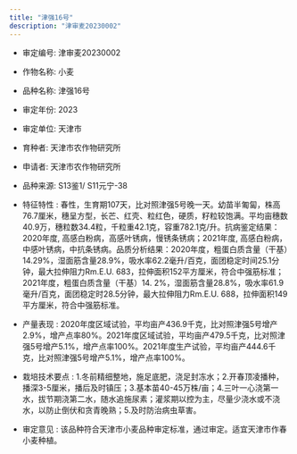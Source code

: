 ```yaml
---
title: "津强16号"
description: "津审麦20230002"
---
```

* 审定编号:  津审麦20230002

*  作物名称:  小麦

*  品种名称:  津强16号

*  审定年份:  2023

*  审定单位:  天津市

* 育种者:  天津市农作物研究所

*  申请者:  天津市农作物研究所

*  品种来源:   S13鉴1/ S11元宁-38

*  特征特性 : 
春性，生育期107天，比对照津强5号晚一天。幼苗半匍匐，株高76.7厘米，穗呈方型，长芒、红壳、粒红色，硬质，籽粒较饱满。平均亩穗数40.9万，穗粒数34.4粒，千粒重42.1克，容重782.1克/升。抗病鉴定结果：2020年度, 高感白粉病，高感叶锈病，慢锈条锈病；2021年度, 高感白粉病，中感叶锈病，中抗条锈病。品质分析结果：2020年度，粗蛋白质含量（干基）14.29%，湿面筋含量28.9%，吸水率62.2毫升/百克，面团稳定时间25.1分钟，最大拉伸阻力Rm.E.U. 683，拉伸面积152平方厘米，符合中强筋标准；2021年度，粗蛋白质含量（干基）14. 2%，湿面筋含量28.8%，吸水率61.9毫升/百克，面团稳定时28.5分钟，最大拉伸阻力Rm.E.U. 688，拉伸面积149平方厘米，符合中强筋标准。
 
*  产量表现 : 
2020年度区域试验，平均亩产436.9千克，比对照津强5号增产2.9%，增产点率80%。2021年度区域试验，平均亩产479.5千克，比对照津强5号增产5.1%，增产点率100%。2021年度生产试验，平均亩产444.6千克，比对照津强5号增产5.1%，增产点率100%。

*  栽培技术要点 : 
1.冬前精细整地，施足底肥，浇足封冻水；2.开春顶凌播种，播深3-5厘米，播后及时镇压；3.基本苗40-45万株/亩；4.三叶一心浇第一水，拔节期浇第二水，随水追施尿素；灌浆期以控为主，尽量少浇水或不浇水，以防止倒伏和贪青晚熟；5.及时防治病虫草害。

*  审定意见 : 
该品种符合天津市小麦品种审定标准，通过审定。适宜天津市作春小麦种植。
